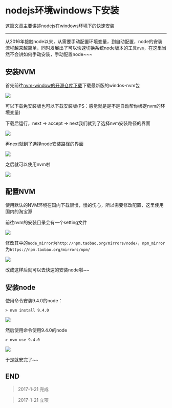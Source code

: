 # nodejs环境windows下安装

这篇文章主要讲述nodejs在windows环境下的快速安装

---

从2016年接触node以来，从需要手动配置环境变量，到自动配置，node的安装流程越来越简单，同时发展出了可以快速切换系统node版本的工具`nvm`，在这里当然不会讲如何手动安装，手动配置node~~~

## 安装NVM

首先前往[nvm-window的开源仓库下载](https://github.com/coreybutler/nvm-windows/releases)下载最新版的windos-nvm包

![](http://blog-cdn.chenxiyuan.fun/18-1-21/19755404.jpg)

可以下载免安装版也可以下载安装版(PS：感觉就是是不是自动帮你绑定nvm的环境变量)

下载后运行，next -> accept -> next我们就到了选择nvm安装路径的界面

![](http://blog-cdn.chenxiyuan.fun/18-1-21/79971862.jpg)

再next就到了选择node安装路径的界面

![](http://blog-cdn.chenxiyuan.fun/18-1-21/43704049.jpg)

之后就可以使用nvm啦

![](http://blog-cdn.chenxiyuan.fun/18-1-21/67551233.jpg)

## 配置NVM

使用默认的NVM环境在国内下载很慢，慢的伤心，所以需要修改配置，这里使用国内的淘宝源

前往nvm的安装目录会有一个setting文件

![](http://blog-cdn.chenxiyuan.fun/18-1-21/32117610.jpg)

修改其中的`node_mirror`为`http://npm.taobao.org/mirrors/node/`，`npm_mirror`为`https://npm.taobao.org/mirrors/npm/`

![](http://blog-cdn.chenxiyuan.fun/18-1-21/28234260.jpg)

改成这样后就可以去快速的安装node啦~~

## 安装node

使用命令安装9.4.0的node：

    > nvm install 9.4.0

![](http://blog-cdn.chenxiyuan.fun/18-1-21/21357568.jpg)

然后使用命令使用9.4.0的node

    > nvm use 9.4.0

![](http://blog-cdn.chenxiyuan.fun/18-1-21/10968544.jpg)

于是就安完了~~

## END

>   2017-1-21    完成

>   2017-1-21    立项